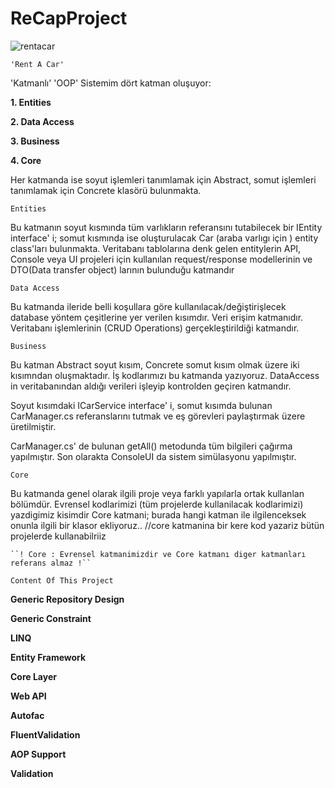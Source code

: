 # ReCapProject 

![rentacar](https://user-images.githubusercontent.com/49093196/108184338-20e78980-711c-11eb-83f6-32aefea7f707.jpg)

 ``'Rent A Car'``
 
'Katmanlı' 'OOP'
 Sistemim dört katman oluşuyor:
 
**1. Entities**

**2. Data Access**

**3. Business**

**4. Core**

Her katmanda ise soyut işlemleri tanımlamak için Abstract, somut işlemleri tanımlamak için Concrete klasörü bulunmakta.

``Entities``

Bu katmanın soyut kısmında tüm varlıkların referansını tutabilecek bir IEntity interface' i; somut kısmında ise oluşturulacak Car (araba varlıgı için ) entity class'ları bulunmakta. Veritabanı tablolarına denk gelen entitylerin API, Console veya UI projeleri için kullanılan request/response modellerinin ve DTO(Data transfer object) larının bulunduğu katmandır

``Data Access``

Bu katmanda ileride belli koşullara göre kullanılacak/değiştirişlecek database yöntem çeşitlerine yer verilen kısımdır. Veri erişim katmanıdır. Veritabanı işlemlerinin (CRUD Operations) gerçekleştirildiği katmandır.

``Business``

Bu katman Abstract soyut kısım, Concrete somut kısım olmak üzere iki kısımndan oluşmaktadır. İş kodlarımızı bu katmanda yazıyoruz. DataAccess in veritabanından aldığı verileri işleyip kontrolden geçiren katmandır.

Soyut kısımdaki ICarService interface' i, somut kısımda bulunan CarManager.cs  referanslarını tutmak ve eş görevleri paylaştırmak üzere üretilmiştir.

CarManager.cs' de bulunan getAll() metodunda tüm bilgileri çağırma yapılmıştır.
Son olarakta ConsoleUI da sistem simülasyonu yapılmıştır.

``Core``

Bu katmanda genel olarak ilgili proje veya farklı yapılarla ortak kullanlan bölümdür.
Evrensel kodlarimizi (tüm projelerde kullanilacak kodlarimizi) yazdigimiz kisimdir Core katmani;
	burada hangi katman ile ilgilenceksek onunla ilgili bir klasor ekliyoruz..
	//core katmanina bir kere kod yazariz bütün projelerde kullanabilriiz
	
	``! Core : Evrensel katmanimizdir ve Core katmanı diger katmanları referans almaz !``
 ``Content Of This Project``
 
**Generic Repository Design**

**Generic Constraint**

**LINQ**

**Entity Framework**

**Core Layer**

**Web API**

**Autofac**

**FluentValidation**

**AOP Support**

**Validation**
